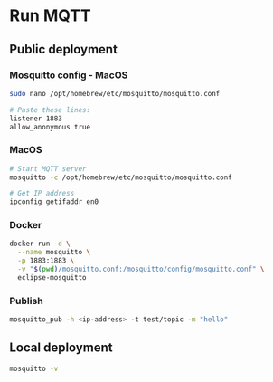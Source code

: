 # Run MQTT

## Public deployment

### Mosquitto config - MacOS
```sh
sudo nano /opt/homebrew/etc/mosquitto/mosquitto.conf

# Paste these lines:
listener 1883
allow_anonymous true
```


### MacOS 
```sh
# Start MQTT server
mosquitto -c /opt/homebrew/etc/mosquitto/mosquitto.conf

# Get IP address
ipconfig getifaddr en0
```

### Docker
```sh
docker run -d \
  --name mosquitto \
  -p 1883:1883 \
  -v "$(pwd)/mosquitto.conf:/mosquitto/config/mosquitto.conf" \
  eclipse-mosquitto
```

### Publish
```sh
mosquitto_pub -h <ip-address> -t test/topic -m "hello"
```

## Local deployment
```sh
mosquitto -v
```